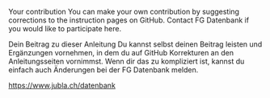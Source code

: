 Your contribution 
You can make your own contribution by suggesting corrections to the instruction pages on GitHub. Contact FG Datenbank if you would like to participate here. 


Dein Beitrag zu dieser Anleitung
Du kannst selbst deinen Beitrag leisten und Ergänzungen vornehmen, in dem du auf GitHub Korrekturen an den Anleitungsseiten vornimmst. Wenn dir das zu kompliziert ist, kannst du einfach auch Änderungen bei der  FG Datenbank melden.

https://www.jubla.ch/datenbank
